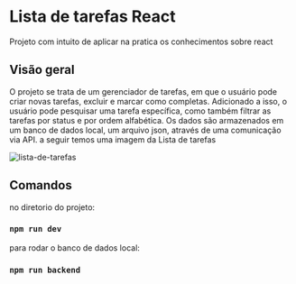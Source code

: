 # Lista de tarefas React
Projeto com intuito de aplicar na pratica os conhecimentos sobre react

## Visão geral
O projeto se trata de um gerenciador de tarefas, em que o usuário pode criar novas tarefas, excluir e marcar como completas. Adicionado a isso, o usuário pode pesquisar uma tarefa específica, como também filtrar as tarefas por status e por ordem alfabética. Os dados são armazenados em um banco de dados local, um arquivo json, através de uma comunicação via API. a seguir temos uma imagem da Lista de tarefas

![lista-de-tarefas](https://github.com/lucasrocha23/projeto-lista-de-tarefas-react/assets/31346425/555eec2a-a70b-46ee-b4a6-3d64dccae385)

## Comandos

no diretorio do projeto:

### `npm run dev`

para rodar o banco de dados local:

### `npm run backend`